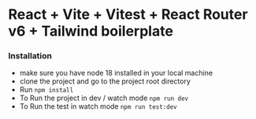 # React + Vite + Vitest + React Router v6 + Tailwind boilerplate

### Installation

- make sure you have node 18 installed in your local machine
- clone the project and go to the project root directory
- Run `npm install`
- To Run the project in dev / watch mode `npm run dev`
- To Run the test in watch mode `npm run test:dev`
